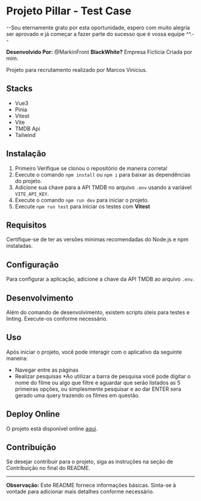 # Projeto Pillar - Test Case 

--Sou eternamente grato por esta oportunidade, espero com muito alegria ser aprovado e já começar a fazer
parte do sucesso que é vossa equipe ^^.--

**Desenvolvido Por:** @MarkinFront
**BlackWhite?** Empresa Fictícia Criada por mim.


Projeto para recrutamento realizado por Marcos Vinicius.

## Stacks
- Vue3
- Pinia
- Vitest
- Vite
- TMDB Api
- Tailwind

## Instalação 
1. Primeiro Verifique se clonou o repositório de maneira correta!
2. Execute o comando `npm install` ou `npm i` para baixar as dependências do projeto.
3. Adicione sua chave para a API TMDB no arquivo `.env` usando a variável `VITE_API_KEY`.
4. Execute o comando `npm run dev` para iniciar o projeto.
5. Execute `npm run test` para iniciar os testes com **Vitest** 

## Requisitos
Certifique-se de ter as versões mínimas recomendadas do Node.js e npm instaladas.

## Configuração
Para configurar a aplicação, adicione a chave da API TMDB ao arquivo `.env`.

## Desenvolvimento
Além do comando de desenvolvimento, existem scripts úteis para testes e linting. Execute-os conforme necessário.

## Uso
Após iniciar o projeto, você pode interagir com o aplicativo da seguinte maneira:
- Navegar entre as páginas
- Realizar pesquisas
*Ao utilizar a barra de pesquisa você pode digitar o nome do filme ou algo que filtre e aguardar que serão listados as 5 primeiras opções, ou simplesmente pesquisar e ao dar ENTER sera gerado uma query trazendo os filmes em questão.

## Deploy Online
O projeto está disponível online [aqui](https://test-case-pilar.vercel.app/).

## Contribuição
Se desejar contribuir para o projeto, siga as instruções na seção de Contribuição no final do README.

---

**Observação:** Este README fornece informações básicas. Sinta-se à vontade para adicionar mais detalhes conforme necessário.
